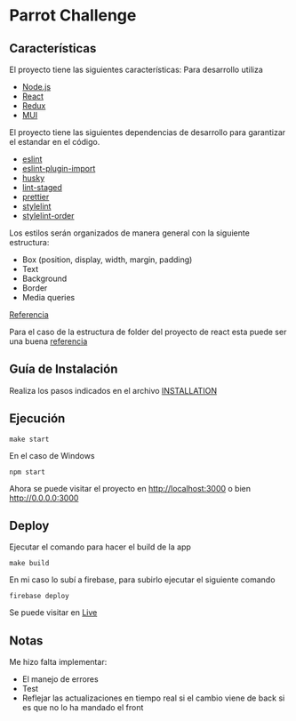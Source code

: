 # Parrot Challenge

## Características
El proyecto tiene las siguientes características:
Para desarrollo utiliza
- [Node.js](https://nodejs.org/en/)
- [React](https://github.com/facebook/react)
- [Redux](https://redux.js.org/introduction/installation)
- [MUI](https://mui.com/)

El proyecto tiene las siguientes dependencias de desarrollo para garantizar el
estandar en el código.

- [eslint](https://github.com/eslint/eslint)
- [eslint-plugin-import](https://github.com/benmosher/eslint-plugin-import)
- [husky](https://github.com/typicode/husky)
- [lint-staged](https://github.com/okonet/lint-staged#readme)
- [prettier](https://prettier.io/docs/en/configuration.html)
- [stylelint](https://stylelint.io/)
- [stylelint-order](https://github.com/hudochenkov/stylelint-order)

Los estilos serán organizados de manera general con la siguiente estructura:
- Box (position, display, width, margin, padding)
- Text
- Background
- Border
- Media queries

[Referencia](https://medium.com/@mciastek/s-css-best-practices-that-you-have-not-yet-known-ba2f6329b5dd)

Para el caso de la estructura de folder del proyecto de react esta puede ser una
buena [referencia](https://www.instagram.com/p/CKLjgarAEh2/)

## Guía de Instalación
Realiza los pasos indicados en el archivo [INSTALLATION](INSTALLATION.md)
## Ejecución

```shell
make start
```

En el caso de Windows

```shell
npm start
```

Ahora se puede visitar el proyecto en <http://localhost:3000> o bien <http://0.0.0.0:3000>

## Deploy

Ejecutar el comando para hacer el build de la app

```shell
make build
```
En mi caso lo subí a firebase, para subirlo ejecutar el siguiente comando

```shell
firebase deploy
```

Se puede visitar en [Live](https://parrot-344618.web.app/)
## Notas

Me hizo falta implementar:
  - El manejo de errores
  - Test
  - Reflejar las actualizaciones en tiempo real si el cambio viene de back si es que no lo ha mandado el front
